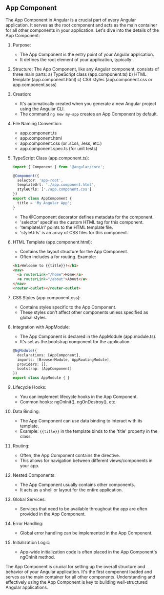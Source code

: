 ## App Component

The App Component in Angular is a crucial part of every Angular application. It serves as the root component and acts as the main container for all other components in your application. Let's dive into the details of the App Component:

1. Purpose:
   - The App Component is the entry point of your Angular application.
   - It defines the root element of your application, typically <app-root>.

2. Structure:
   The App Component, like any Angular component, consists of three main parts:
   a) TypeScript class (app.component.ts)
   b) HTML template (app.component.html)
   c) CSS styles (app.component.css or app.component.scss)

3. Creation:
   - It's automatically created when you generate a new Angular project using the Angular CLI.
   - The command `ng new my-app` creates an App Component by default.

4. File Naming Convention:
   - app.component.ts
   - app.component.html
   - app.component.css (or .scss, .less, etc.)
   - app.component.spec.ts (for unit tests)

5. TypeScript Class (app.component.ts):
   ```typescript
   import { Component } from '@angular/core';

   @Component({
     selector: 'app-root',
     templateUrl: './app.component.html',
     styleUrls: ['./app.component.css']
   })
   export class AppComponent {
     title = 'My Angular App';
   }
   ```

   - The @Component decorator defines metadata for the component.
   - 'selector' specifies the custom HTML tag for this component.
   - 'templateUrl' points to the HTML template file.
   - 'styleUrls' is an array of CSS files for this component.

6. HTML Template (app.component.html):
   - Contains the layout structure for the App Component.
   - Often includes a <router-outlet> for routing.
   Example:
   ```html
   <h1>Welcome to {{title}}!</h1>
   <nav>
     <a routerLink="/home">Home</a>
     <a routerLink="/about">About</a>
   </nav>
   <router-outlet></router-outlet>
   ```

7. CSS Styles (app.component.css):
   - Contains styles specific to the App Component.
   - These styles don't affect other components unless specified as global styles.

8. Integration with AppModule:
   - The App Component is declared in the AppModule (app.module.ts).
   - It's set as the bootstrap component for the application.
   ```typescript
   @NgModule({
     declarations: [AppComponent],
     imports: [BrowserModule, AppRoutingModule],
     providers: [],
     bootstrap: [AppComponent]
   })
   export class AppModule { }
   ```

9. Lifecycle Hooks:
   - You can implement lifecycle hooks in the App Component.
   - Common hooks: ngOnInit(), ngOnDestroy(), etc.

10. Data Binding:
    - The App Component can use data binding to interact with its template.
    - Example: `{{title}}` in the template binds to the 'title' property in the class.

11. Routing:
    - Often, the App Component contains the <router-outlet> directive.
    - This allows for navigation between different views/components in your app.

12. Nested Components:
    - The App Component usually contains other components.
    - It acts as a shell or layout for the entire application.

13. Global Services:
    - Services that need to be available throughout the app are often provided in the App Component.

14. Error Handling:
    - Global error handling can be implemented in the App Component.

15. Initialization Logic:
    - App-wide initialization code is often placed in the App Component's ngOnInit method.

The App Component is crucial for setting up the overall structure and behavior of your Angular application. It's the first component loaded and serves as the main container for all other components. Understanding and effectively using the App Component is key to building well-structured Angular applications.
